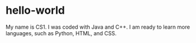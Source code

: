 # hello-world

My name is CS1. I was coded with Java and C++.
I am ready to learn more languages, such as Python, HTML, and CSS.
